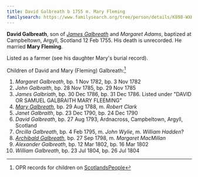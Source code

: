 ```yaml
---
title: David Galbreath b 1755 m. Mary Fleming
familysearch: https://www.familysearch.org/tree/person/details/K898-WXH
---
```

**David Galbreath**, son of [*James Galbreath*](galbreath-james-1713.md) and *Margaret Adams*, baptized at Campbeltown, Argyll, Scotland 12 Feb 1755. His death is unrecorded. He married **Mary Fleming**.

Listed as a farmer (see his daughter Mary's burial record).

Children of David and Mary (Fleming) Galbreath:[^children]

1. *Margaret Galbreath*, bp. 1 Nov 1782, bp. 3 Nov 1782
2. *John Galbraith*, bp. 28 Nov 1785, bp. 29 Nov 1785
3. *James Galbriath*, bp. 30 Dec 1786, bp. 31 Dec 1786.  Listed under "DAVID OR SAMUEL GALBRAITH MARY FLEEMING"
4. [*Mary Galbreath*](galbreath-mary-1788.md), bp. 29 Aug 1788, m. *Robert Clark*
5. *Janet Galbraith*, bp. 23 Dec 1790, bp. 24 Dec 1790
6. *David Galbreath*, bp. 27 Aug 1793, Ardnacross, Campbeltown, Argyll, Scotland
7. *Orcilla Galbreath*, bp. 4 Feb 1795, m. *John Wylie*, m. *William Hadden*?
8. [*Archibald Galbreath*](galbreath-archibald-1798.md), bp. 27 Sep 1798, m. *Margaret MacMillan*
9. *Alexander Galbreath*, bp. 12 Mar 1802, bp. 16 Mar 1802
10. *William Galbreath*, bp. 23 Jul 1804, bp. 26 Jul 1804

[^children]: OPR records for children on [ScotlandsPeople](https://www.scotlandspeople.gov.uk/record-results?search_type=people&event=%28B%20OR%20C%20OR%20S%29&record_type%5B0%5D=opr_births&church_type=Old%20Parish%20Registers&dl_cat=church&dl_rec=church-births-baptisms&surname=galbr&surname_so=starts&forename_so=starts&from_year=1782&to_year=1805&parent_names=galbr&parent_names_so=starts&parent_name_two=fleming&parent_name_two_so=fuzzy&county=ARGYLL&record=Church%20of%20Scotland%20%28old%20parish%20registers%29%20Roman%20Catholic%20Church%20Other%20churches&rd_real_name%5B0%5D=CAMPBELTOWN%20%28LANDWARD%29%20OR%20CAMPBELTOWN%20%28BURGH%29%20OR%20CAMPBELTOWN&rd_display_name%5B0%5D=CAMPBELTOWN%20%28LANDWARD%29%7CCAMPBELTOWN%20%28BURGH%29%7CCAMPBELTOWN_CAMPBELTOWN&rd_label%5B0%5D=CAMPBELTOWN&rd_name%5B0%5D=CAMPBELTOWN%20%2ALANDWARD%2A%20OR%20CAMPBELTOWN%20%2ABURGH%2A%20OR%20CAMPBELTOWN&field=year&sort=asc&order=Date)

